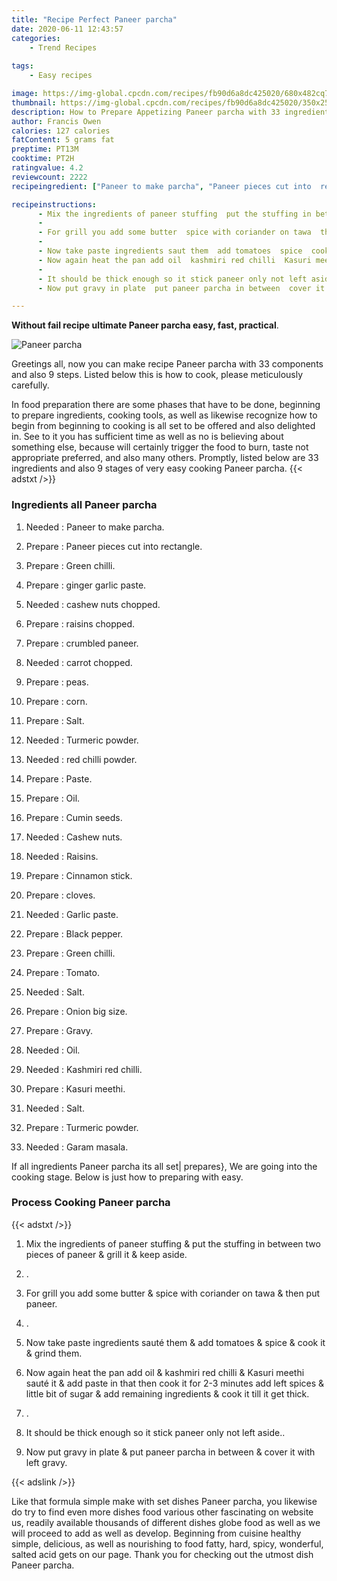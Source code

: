```yaml
---
title: "Recipe Perfect Paneer parcha"
date: 2020-06-11 12:43:57
categories:
    - Trend Recipes
    
tags:
    - Easy recipes

image: https://img-global.cpcdn.com/recipes/fb90d6a8dc425020/680x482cq70/paneer-parcha-recipe-main-photo.jpg
thumbnail: https://img-global.cpcdn.com/recipes/fb90d6a8dc425020/350x250cq70/paneer-parcha-recipe-main-photo.jpg
description: How to Prepare Appetizing Paneer parcha with 33 ingredients and 9 stages of easy cooking.
author: Francis Owen
calories: 127 calories
fatContent: 5 grams fat
preptime: PT13M
cooktime: PT2H
ratingvalue: 4.2
reviewcount: 2222
recipeingredient: ["Paneer to make parcha", "Paneer pieces cut into  rectangle", "Green chilli", "ginger garlic paste", "cashew nuts chopped", "raisins chopped", "crumbled paneer", "carrot chopped", "peas", "corn", "Salt", "Turmeric powder", "red chilli powder", "Paste", "Oil", "Cumin seeds", "Cashew nuts", "Raisins", "Cinnamon stick", "cloves", "Garlic paste", "Black pepper", "Green chilli", "Tomato", "Salt", "Onion big size", "Gravy", "Oil", "Kashmiri red chilli", "Kasuri meethi", "Salt", "Turmeric powder", "Garam masala"]

recipeinstructions: 
      - Mix the ingredients of paneer stuffing  put the stuffing in between two pieces of paneer  grill it  keep aside 
      -  
      - For grill you add some butter  spice with coriander on tawa  then put paneer 
      -  
      - Now take paste ingredients saut them  add tomatoes  spice  cook it  grind them 
      - Now again heat the pan add oil  kashmiri red chilli  Kasuri meethi saut it  add paste in that then cook it for 23 minutes add left spices  little bit of sugar  add remaining ingredients  cook it till it get thick 
      -  
      - It should be thick enough so it stick paneer only not left aside 
      - Now put gravy in plate  put paneer parcha in between  cover it with left gravy

---
```




**Without fail recipe ultimate Paneer parcha easy, fast, practical**. 


![Paneer parcha](https://img-global.cpcdn.com/recipes/fb90d6a8dc425020/680x482cq70/paneer-parcha-recipe-main-photo.jpg "Paneer parcha")




Greetings all, now you can make recipe Paneer parcha with 33 components and also 9 steps. Listed below this is how to cook, please meticulously carefully.

In food preparation there are some phases that have to be done, beginning to prepare ingredients, cooking tools, as well as likewise recognize how to begin from beginning to cooking is all set to be offered and also delighted in. See to it you has sufficient time as well as no is believing about something else, because will certainly trigger the food to burn, taste not appropriate preferred, and also many others. Promptly, listed below are 33 ingredients and also 9 stages of very easy cooking Paneer parcha.
{{< adstxt />}}

### Ingredients all Paneer parcha


1. Needed  : Paneer to make parcha.

1. Prepare  : Paneer pieces cut into  rectangle.

1. Prepare  : Green chilli.

1. Prepare  : ginger garlic paste.

1. Needed  : cashew nuts chopped.

1. Prepare  : raisins chopped.

1. Prepare  : crumbled paneer.

1. Needed  : carrot chopped.

1. Prepare  : peas.

1. Prepare  : corn.

1. Prepare  : Salt.

1. Needed  : Turmeric powder.

1. Needed  : red chilli powder.

1. Prepare  : Paste.

1. Prepare  : Oil.

1. Prepare  : Cumin seeds.

1. Needed  : Cashew nuts.

1. Needed  : Raisins.

1. Prepare  : Cinnamon stick.

1. Prepare  : cloves.

1. Needed  : Garlic paste.

1. Prepare  : Black pepper.

1. Prepare  : Green chilli.

1. Prepare  : Tomato.

1. Needed  : Salt.

1. Prepare  : Onion big size.

1. Prepare  : Gravy.

1. Needed  : Oil.

1. Needed  : Kashmiri red chilli.

1. Prepare  : Kasuri meethi.

1. Needed  : Salt.

1. Prepare  : Turmeric powder.

1. Needed  : Garam masala.



If all ingredients Paneer parcha its all set| prepares}, We are going into the cooking stage. Below is just how to preparing with easy.

### Process Cooking Paneer parcha

{{< adstxt />}}


1. Mix the ingredients of paneer stuffing &amp; put the stuffing in between two pieces of paneer &amp; grill it &amp; keep aside.



1. .



1. For grill you add some butter &amp; spice with coriander on tawa &amp; then put paneer.



1. .



1. Now take paste ingredients sauté them &amp; add tomatoes &amp; spice &amp; cook it &amp; grind them.



1. Now again heat the pan add oil &amp; kashmiri red chilli &amp; Kasuri meethi sauté it &amp; add paste in that then cook it for 2-3 minutes add left spices &amp; little bit of sugar &amp; add remaining ingredients &amp; cook it till it get thick.



1. .



1. It should be thick enough so it stick paneer only not left aside..



1. Now put gravy in plate &amp; put paneer parcha in between &amp; cover it with left gravy.





{{< adslink />}}

Like that formula simple make with set dishes Paneer parcha, you likewise do try to find even more dishes food various other fascinating on website us, readily available thousands of different dishes globe food as well as we will proceed to add as well as develop. Beginning from cuisine healthy simple, delicious, as well as nourishing to food fatty, hard, spicy, wonderful, salted acid gets on our page. Thank you for checking out the utmost dish Paneer parcha.
